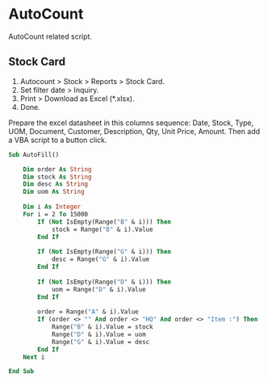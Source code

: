 # AutoCount
AutoCount related script.

## Stock Card
1. Autocount > Stock > Reports > Stock Card.
2. Set filter date > Inquiry.
3. Print > Download as Excel (*.xlsx).
4. Done.

Prepare the excel datasheet in this columns sequence: Date, Stock, Type, UOM, Document, Customer, Description, Qty, Unit Price, Amount. Then add a VBA script to a button click.

```vb
Sub AutoFill()

    Dim order As String
    Dim stock As String
    Dim desc As String
    Dim uom As String
    
    Dim i As Integer
    For i = 2 To 15000
        If (Not IsEmpty(Range("B" & i))) Then
            stock = Range("B" & i).Value
        End If
        
        If (Not IsEmpty(Range("G" & i))) Then
            desc = Range("G" & i).Value
        End If
        
        If (Not IsEmpty(Range("D" & i))) Then
            uom = Range("D" & i).Value
        End If
        
        order = Range("A" & i).Value
        If (order <> "" And order <> "HQ" And order <> "Item :") Then
            Range("B" & i).Value = stock
            Range("D" & i).Value = uom
            Range("G" & i).Value = desc
        End If
    Next i

End Sub
```
